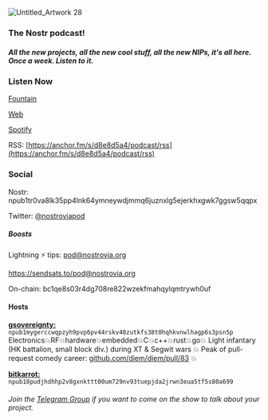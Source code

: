    
![Untitled_Artwork 28](https://user-images.githubusercontent.com/8143945/210556301-8cac9d9d-40bd-4e78-90a1-56909d589521.png)

### The Nostr podcast!

##### All the new projects, all the new cool stuff, all the new NIPs, it's all here. Once a week. Listen to it.

### Listen Now
[Fountain](https://fountain.fm/show/EHr7oroKVhkIAWNTGGRn)

[Web](https://anchor.fm/nostrovia)

[Spotify](https://open.spotify.com/show/3FKrua9rST5DDKv0WeAqWn)  
   
RSS: [https://anchor.fm/s/d8e8d5a4/podcast/rss](https://anchor.fm/s/d8e8d5a4/podcast/rss)  

### Social

Nostr: npub1tr0va8lk35pp4lnk64ymneywdjmmq6juznxlg5ejerkhxgwk7ggsw5qqpx

Twitter: [@nostroviapod](https://twitter.com/nostroviapod)

##### Boosts

Lightning ⚡️ tips: pod@nostrovia.org

https://sendsats.to/pod@nostrovia.org

On-chain: bc1qe8s03r4dg708re822wzekfmahqylqmtrywh0uf


#### Hosts  
[**gsovereignty:**](https://iris.to/gsovereignty@nostrovia.org) `npub1mygerccwqpzyh9pvp6pv44rskv40zutkfs38t0hqhkvnwlhagp6s3psn5p`   
Electronics💥RF💥hardware💥embedded💥C💥c++💥rust💥go💥 Light infantary (HK battalion, small block div.) during XT & Segwit wars 💥 Peak of pull-request comedy career: [github.com/diem/diem/pull/83](https://github.com/diem/diem/pull/83) 💥

[**bitkarrot:**](https://iris.to/bitkarrot@lnaddy.com) `npub18pudjhdhhp2v8gxnkttt00um729nv93tuepjda2jrwn3eua5tf5s80a699`  

###### Join the [Telegram Group](https://t.me/nostroviadispatch) if you want to come on the show to talk about your project.
